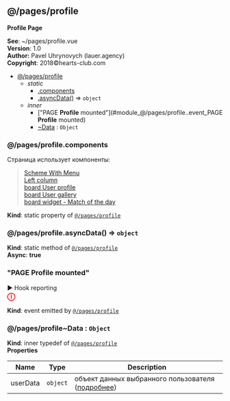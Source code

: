 <a name="module_@/pages/profile"></a>

## @/pages/profile
<strong>Profile Page</strong>

**See**: ~/pages/profile.vue  
**Version**: 1.0  
**Author:** Pavel Uhrynovych (lauer.agency)  
**Copyright**: 2018©hearts-club.com  

* [@/pages/profile](#module_@/pages/profile)
    * _static_
        * [.components](#module_@/pages/profile.components)
        * [.asyncData()](#module_@/pages/profile.asyncData) ⇒ <code>object</code>
    * _inner_
        * ["PAGE <strong>Profile</strong> mounted"](#module_@/pages/profile..event_PAGE <strong>Profile</strong> mounted)
        * [~Data](#module_@/pages/profile..Data) : <code>Object</code>

<a name="module_@/pages/profile.components"></a>

### @/pages/profile.components
Страница использует компоненты:> [Scheme With Menu](/components/schemes/with_menu/?id=componentsschemeswith_menu)<br>> [Left column](/components/columns/left_column/?id=componentscolumnsleft_column)<br>> [board User profile](/components/boards/user_profile/?id=componentsboardsuser_profile)<br>> [board User gallery](/components/boards/gallery/?id=componentsboardsgallery)<br>> [board widget - Match of the day](/components/boards/widgets/match_of_the_day/?id=componentsboardswidgetsmatch_of_the_day)<br>

**Kind**: static property of <code>[@/pages/profile](#module_@/pages/profile)</code>  
<a name="module_@/pages/profile.asyncData"></a>

### @/pages/profile.asyncData() ⇒ <code>object</code>
**Kind**: static method of <code>[@/pages/profile](#module_@/pages/profile)</code>  
**Async**: **true**  
<a name="module_@/pages/profile..event_PAGE <strong>Profile</strong> mounted"></a>

### "PAGE <strong>Profile</strong> mounted"
▶ Hook reporting <br><strong style="color:red; font-size: 18px;">ⓘ</strong>

**Kind**: event emitted by <code>[@/pages/profile](#module_@/pages/profile)</code>  
<a name="module_@/pages/profile..Data"></a>

### @/pages/profile~Data : <code>Object</code>
**Kind**: inner typedef of <code>[@/pages/profile](#module_@/pages/profile)</code>  
**Properties**

| Name | Type | Description |
| --- | --- | --- |
| userData | <code>object</code> | объект данных выбранного пользователя ([подробнее](/components/boards/user_profile/?id=componentsboardsuser_profileprops-object)) |


